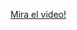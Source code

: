 [Mira el video!](https://drive.google.com/file/d/1338oa2GfOEteaAqtqRejhBndx4wfTYQC/view?usp=sharing)